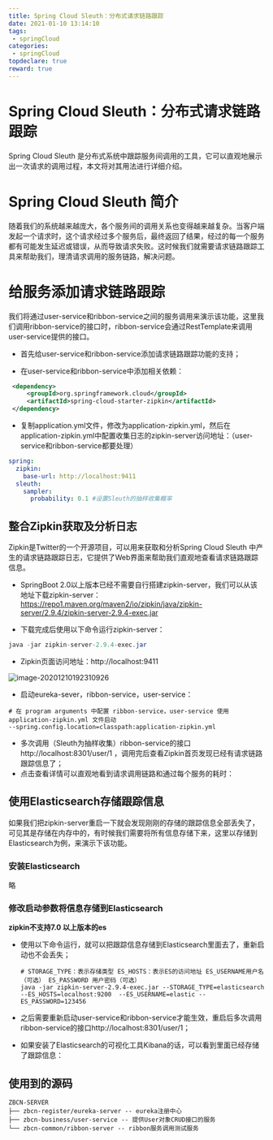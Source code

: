 ```yaml
---
title: Spring Cloud Sleuth：分布式请求链路跟踪
date: 2021-01-10 13:14:10
tags:
 - springCloud
categories:
 - springCloud
topdeclare: true
reward: true
---
```


# Spring Cloud Sleuth：分布式请求链路跟踪

Spring Cloud Sleuth 是分布式系统中跟踪服务间调用的工具，它可以直观地展示出一次请求的调用过程，本文将对其用法进行详细介绍。

# Spring Cloud Sleuth 简介

随着我们的系统越来越庞大，各个服务间的调用关系也变得越来越复杂。当客户端发起一个请求时，这个请求经过多个服务后，最终返回了结果，经过的每一个服务都有可能发生延迟或错误，从而导致请求失败。这时候我们就需要请求链路跟踪工具来帮助我们，理清请求调用的服务链路，解决问题。

<!--more-->

# 给服务添加请求链路跟踪

我们将通过user-service和ribbon-service之间的服务调用来演示该功能，这里我们调用ribbon-service的接口时，ribbon-service会通过RestTemplate来调用user-service提供的接口。

- 首先给user-service和ribbon-service添加请求链路跟踪功能的支持；

- 在user-service和ribbon-service中添加相关依赖：

 ```xml
  <dependency>
      <groupId>org.springframework.cloud</groupId>
      <artifactId>spring-cloud-starter-zipkin</artifactId>
  </dependency>
 ```
- 复制application.yml文件，修改为application-zipkin.yml，然后在application-zipkin.yml中配置收集日志的zipkin-server访问地址：（user-service和ribbon-service都要处理）

```yaml
spring:
  zipkin:
    base-url: http://localhost:9411
  sleuth:
    sampler:
      probability: 0.1 #设置Sleuth的抽样收集概率

```

## 整合Zipkin获取及分析日志

Zipkin是Twitter的一个开源项目，可以用来获取和分析Spring Cloud Sleuth 中产生的请求链路跟踪日志，它提供了Web界面来帮助我们直观地查看请求链路跟踪信息。

- SpringBoot 2.0以上版本已经不需要自行搭建zipkin-server，我们可以从该地址下载zipkin-server：https://repo1.maven.org/maven2/io/zipkin/java/zipkin-server/2.9.4/zipkin-server-2.9.4-exec.jar

- 下载完成后使用以下命令运行zipkin-server：

```java
java -jar zipkin-server-2.9.4-exec.jar
```

- Zipkin页面访问地址：http://localhost:9411

![image-20201210192310926](/zbcn.github.io/assets/postImg/springCloud/springcloud-10sleuth分布式请求链路追踪/image-20201210192310926.png)

- 启动eureka-sever，ribbon-service，user-service：

```shell
# 在 program arguments 中配置 ribbon-service，user-service 使用 application-zipkin.yml 文件启动
--spring.config.location=classpath:application-zipkin.yml
```



- 多次调用（Sleuth为抽样收集）ribbon-service的接口http://localhost:8301/user/1 ，调用完后查看Zipkin首页发现已经有请求链路跟踪信息了；
- 点击查看详情可以直观地看到请求调用链路和通过每个服务的耗时：

## 使用Elasticsearch存储跟踪信息

如果我们把zipkin-server重启一下就会发现刚刚的存储的跟踪信息全部丢失了，可见其是存储在内存中的，有时候我们需要将所有信息存储下来，这里以存储到Elasticsearch为例，来演示下该功能。

### 安装Elasticsearch

略

### 修改启动参数将信息存储到Elasticsearch

**zipkin不支持7.0 以上版本的es**

- 使用以下命令运行，就可以把跟踪信息存储到Elasticsearch里面去了，重新启动也不会丢失；

  ```shell
  # STORAGE_TYPE：表示存储类型 ES_HOSTS：表示ES的访问地址 ES_USERNAME用户名（可选） ES_PASSWORD 用户密码（可选）
  java -jar zipkin-server-2.9.4-exec.jar --STORAGE_TYPE=elasticsearch --ES_HOSTS=localhost:9200  --ES_USERNAME=elastic --ES_PASSWORD=123456
  ```

  

- 之后需要重新启动user-service和ribbon-service才能生效，重启后多次调用ribbon-service的接口http://localhost:8301/user/1；

- 如果安装了Elasticsearch的可视化工具Kibana的话，可以看到里面已经存储了跟踪信息：

## 使用到的源码

```shell
ZBCN-SERVER
├── zbcn-register/eureka-server -- eureka注册中心
├── zbcn-business/user-service -- 提供User对象CRUD接口的服务
└── zbcn-common/ribbon-server -- ribbon服务调用测试服务
```

